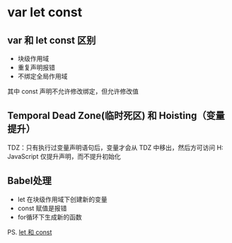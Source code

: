 # var let const

## var 和 let const 区别

- 块级作用域
- 重复声明报错
- 不绑定全局作用域

其中 const 声明不允许修改绑定，但允许修改值

## Temporal Dead Zone(临时死区) 和 Hoisting（变量提升）

TDZ：只有执行过变量声明语句后，变量才会从 TDZ 中移出，然后方可访问
H: JavaScript 仅提升声明，而不提升初始化

## Babel处理

- let 在块级作用域下创建新的变量
- const 赋值是报错
- for循环下生成新的函数

PS. [let 和 const](https://github.com/mqyqingfeng/Blog/issues/82)